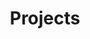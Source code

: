 ---
title: "Projects"
layout: collection
permalink: /
collection: portfolio
entries_layout: grid
---